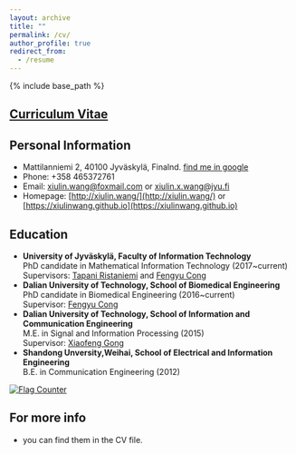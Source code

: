 ```yaml
---
layout: archive
title: ""
permalink: /cv/
author_profile: true
redirect_from:
  - /resume
---
```


{% include base_path %}

[Curriculum Vitae](/files/CV_Wang_202007.pdf)
------

Personal Information
------
- Mattilanniemi 2, 40100 Jyväskylä, Finalnd. [find me in google](https://goo.gl/maps/rXFqdB3Jm7L1rycSA)
- Phone: +358 465372761
- Email: xiulin.wang@foxmail.com or xiulin.x.wang@jyu.fi
- Homepage: [http://xiulin.wang/](http://xiulin.wang/) or [https://xiulinwang.github.io](https://xiulinwang.github.io)

Education
------
* **University of Jyväskylä, Faculty of Information Technology**<br>PhD candidate in Mathematical Information Technology (2017~current)<br>Supervisors: [Tapani Ristaniemi](http://users.jyu.fi/~riesta/) and [Fengyu Cong](http://www.escience.cn/people/cong/index.html)
* **Dalian University of Technology, School of Biomedical Engineering**<br>PhD candidate in Biomedical Engineering (2016~current)<br>Supervisor: [Fengyu Cong](http://www.escience.cn/people/cong/index.html)
* **Dalian University of Technology, School of Information and Communication Engineering**<br>M.E. in Signal and Information Processing (2015)<br>Supervisor: [Xiaofeng Gong](http://faculty.dlut.edu.cn/xfgong/zh_CN/index/699431/list/index.htm)
* **Shandong Unversity,Weihai, School of Electrical and Information Engineering**<br>B.E. in Communication Engineering (2012)


<a href="https://info.flagcounter.com/cvY1"><img src="https://s11.flagcounter.com/count2/cvY1/bg_FFFFFF/txt_000000/border_CCCCCC/columns_2/maxflags_10/viewers_0/labels_0/pageviews_0/flags_0/percent_0/" alt="Flag Counter" border="0"></a>

For more info
------
- you can find them in the CV file.
